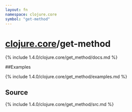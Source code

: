 ```yaml
---
layout: fn
namespace: clojure.core
symbol: "get-method"
---
```


# [clojure.core](../)/get-method

{% include 1.4.0/clojure.core/get_method/docs.md %}

##Examples

{% include 1.4.0/clojure.core/get_method/examples.md %}
## Source
{% include 1.4.0/clojure.core/get_method/src.md %}

